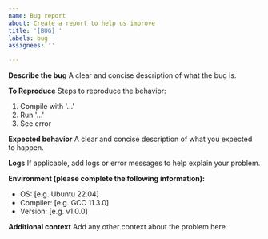 ```yaml
---
name: Bug report
about: Create a report to help us improve
title: '[BUG] '
labels: bug
assignees: ''

---
```


**Describe the bug**
A clear and concise description of what the bug is.

**To Reproduce**
Steps to reproduce the behavior:
1. Compile with '...'
2. Run '...'
3. See error

**Expected behavior**
A clear and concise description of what you expected to happen.

**Logs**
If applicable, add logs or error messages to help explain your problem.

**Environment (please complete the following information):**
 - OS: [e.g. Ubuntu 22.04]
 - Compiler: [e.g. GCC 11.3.0]
 - Version: [e.g. v1.0.0]

**Additional context**
Add any other context about the problem here.